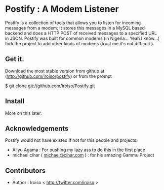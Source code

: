# Postify : A Modem Listener

Postify is a collection of tools that allows you to listen for incoming messages from a modem;
It stores this messages in a MySQL based backend and does a HTTP POST of received messages to 
a specified URL in JSON. Postify was built for common modems (in Nigeria... Yeah I know...) fork
the project to add other kinds of modems (trust me it's not difficult ).

## Get it.

Download the most stable version from github at (http://github.com/iroiso/postify)
or from the prompt

$ git clone git://github.com/iroiso/Postify.git


## Install

More on this later.

## Acknowledgements

Postify would not have existed if not for this people and projects:

- Aliyu Agama : For pushing my lazy ass to do this in the first place
- michael cihar ( michael@cihar.com ) : for his amazing Gammu Project

## Contributors

- Author : Iroiso < http://twitter.com/iroiso >
